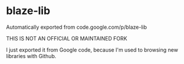 # blaze-lib
Automatically exported from code.google.com/p/blaze-lib

THIS IS NOT AN OFFICIAL OR MAINTAINED FORK

I just exported it from Google code, because I'm used to browsing new libraries with Github.
